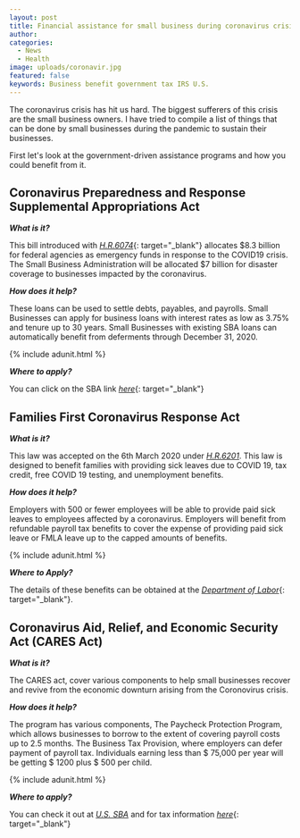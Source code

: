 ```yaml
---
layout: post
title: Financial assistance for small business during coronavirus crisis
author:
categories:
  - News
  - Health
image: uploads/coronavir.jpg
featured: false
keywords: Business benefit government tax IRS U.S.
---
```


The coronavirus crisis has hit us hard. The biggest sufferers of this crisis are the small business owners. I have tried to compile a list of things that can be done by small businesses during the pandemic to sustain their businesses.

First let's look at the government-driven assistance programs and how you could benefit from it.

## Coronavirus Preparedness and Response Supplemental Appropriations Act

***What is it?***

This bill introduced with [*H.R.6074*](https://www.congress.gov/bill/116th-congress/house-bill/6074){: target="_blank"} allocates $8.3 billion for federal agencies as emergency funds in response to the COVID19 crisis. The Small Business Administration will be allocated $7 billion for disaster coverage to businesses impacted by the coronavirus.

***How does it help?***

These loans can be used to settle debts, payables, and payrolls. Small Businesses can apply for business loans with interest rates as low as 3.75% and tenure up to 30 years. Small Businesses with existing SBA loans can automatically benefit from deferments through December 31, 2020.

{% include adunit.html %}

***Where to apply?***

You can click on the SBA link [*here*](https://covid19relief.sba.gov/#/){: target="_blank"}

## Families First Coronavirus Response Act

***What is it?***

This law was accepted on the 6th March 2020 under [*H.R.6201*](https://www.congress.gov/bill/116th-congress/house-bill/6201/text). This law is designed to benefit families with providing sick leaves due to COVID 19, tax credit, free COVID 19 testing, and unemployment benefits.

***How does it help?***

Employers with 500 or fewer employees will be able to provide paid sick leaves to employees affected by a coronavirus. Employers will benefit from refundable payroll tax benefits to cover the expense of providing paid sick leave or FMLA leave up to the capped amounts of benefits.

{% include adunit.html %}

***Where to Apply?***

The details of these benefits can be obtained at the [*Department of Labor*](https://www.dol.gov/agencies/whd/pandemic/ffcra-employee-paid-leave){: target="_blank"}.

## Coronavirus Aid, Relief, and Economic Security Act (CARES Act)

***What is it?***

The CARES act, cover various components to help small businesses recover and revive from the economic downturn arising from the Coronovirus crisis.

***How does it help?***

The program has various components, The Paycheck Protection Program, which allows businesses to borrow to the extent of covering payroll costs up to 2.5 months. The Business Tax Provision, where employers can defer payment of payroll tax. Individuals earning less than $ 75,000 per year will be getting $ 1200 plus $ 500 per child.

{% include adunit.html %}

***Where to apply?***

You can check it out at [*U.S. SBA*](https://www.sba.gov/page/coronavirus-covid-19-small-business-guidance-loan-resources) and for tax information [*here*](https://www.irs.gov/coronavirus-tax-relief-and-economic-impact-payments){: target="_blank"}